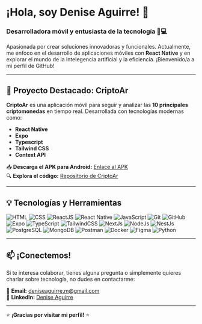 # ¡Hola, soy Denise Aguirre! 👋

### Desarrolladora móvil y entusiasta de la tecnología 📱💻

Apasionada por crear soluciones innovadoras y funcionales. Actualmente, me enfoco en el desarrollo de aplicaciones móviles con **React Native** y en explorar el mundo de la intelegencia artificial y la eficiencia. ¡Bienvenido/a a mi perfil de GitHub!

---

## 🚀 Proyecto Destacado: **CriptoAr**

**CriptoAr** es una aplicación móvil para seguir y analizar las **10 principales criptomonedas** en tiempo real. Desarrollada con tecnologías modernas como:

- **React Native**
- **Expo**
- **Typescript**
- **Tailwind CSS**
- **Context API**

📥 **Descarga el APK para Android:** [Enlace al APK](https://drive.google.com/file/d/1GiaJ-u0Txki5JNIM0hFQnVqPqy7zB-Nx/view?usp=sharing)  
🔍 **Explora el código:** [Repositorio de CriptoAr](https://github.com/DeniseAguirre/criptoar)

---

## 💡 Tecnologías y Herramientas

![HTML](https://img.shields.io/badge/Html-f47937?style=for-the-badge&logo=html&logoColor=white)
![CSS](https://img.shields.io/badge/Css-2380ca?style=for-the-badge&logo=css&logoColor=white)
![ReactJS](https://img.shields.io/badge/ReactJS-61DAFB?style=for-the-badge&logo=react&logoColor=white)
![React Native](https://img.shields.io/badge/React_Native-61DAFB?style=for-the-badge&logo=react&logoColor=white)
![JavaScript](https://img.shields.io/badge/JavaScript-F7DF1E?style=for-the-badge&logo=javascript&logoColor=black)
![Git](https://img.shields.io/badge/Git-E44C30?style=for-the-badge&logo=git&logoColor=white)
![GitHub](https://img.shields.io/badge/GitHub-181717?style=for-the-badge&logo=github&logoColor=white)
![Expo](https://img.shields.io/badge/Expo-000020?style=for-the-badge&logo=expo&logoColor=white)
![TypeScript](https://img.shields.io/badge/TypeScript-1750cb?style=for-the-badge&logo=typescript&logoColor=white)
![TailwindCSS](https://img.shields.io/badge/TailwindCSS-17b2cb?style=for-the-badge&logo=tailwindcss&logoColor=white)
![NextJs](https://img.shields.io/badge/NextJS-000000?style=for-the-badge&logo=next&logoColor=white)
![NodeJs](https://img.shields.io/badge/NodeJS-119733?style=for-the-badge&logo=node&logoColor=white)
![NestJs](https://img.shields.io/badge/NestJS-db1e1e?style=for-the-badge&logo=nest&logoColor=white)
![PostgreSQL](https://img.shields.io/badge/PostgreSQL-3261a9?style=for-the-badge&logo=postgresql&logoColor=white)
![MongoDB](https://img.shields.io/badge/MongoDB-119028?style=for-the-badge&logo=mongodb&logoColor=white)
![Postman](https://img.shields.io/badge/Postman-ea5f0f?style=for-the-badge&logo=postman&logoColor=white)
![Docker](https://img.shields.io/badge/Docker-1c1cec?style=for-the-badge&logo=docker&logoColor=white)
![Figma](https://img.shields.io/badge/Figma-a31cec?style=for-the-badge&logo=figma&logoColor=white)
![Python](https://img.shields.io/badge/Python-3261a9?style=for-the-badge&logo=python&logoColor=white)


---


## 📫 ¡Conectemos!

Si te interesa colaborar, tienes alguna pregunta o simplemente quieres charlar sobre tecnología, no dudes en contactarme:

📧 **Email:** deniseaguirre.m@gmail.com  
💼 **LinkedIn:** [Denise Aguirre](https://www.linkedin.com/in/denise-aguirre-m/)  

---

⭐ **¡Gracias por visitar mi perfil!** ⭐  
